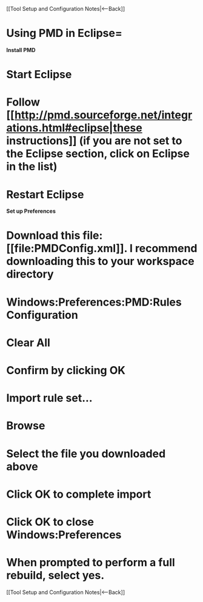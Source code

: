 [[Tool Setup and Configuration Notes|<--Back]]

# Using PMD in Eclipse=

**Install PMD**
# Start Eclipse
# Follow [[http://pmd.sourceforge.net/integrations.html#eclipse|these instructions]] (if you are not set to the Eclipse section, click on Eclipse in the list)
# Restart Eclipse

**Set up Preferences**
# Download this file: [[file:PMDConfig.xml]]. I recommend downloading this to your workspace directory
# Windows:Preferences:PMD:Rules Configuration
# Clear All
# Confirm by clicking OK
# Import rule set...
# Browse
# Select the file you downloaded above
# Click OK to complete import
# Click OK to close Windows:Preferences
# When prompted to perform a full rebuild, select yes.

[[Tool Setup and Configuration Notes|<--Back]]